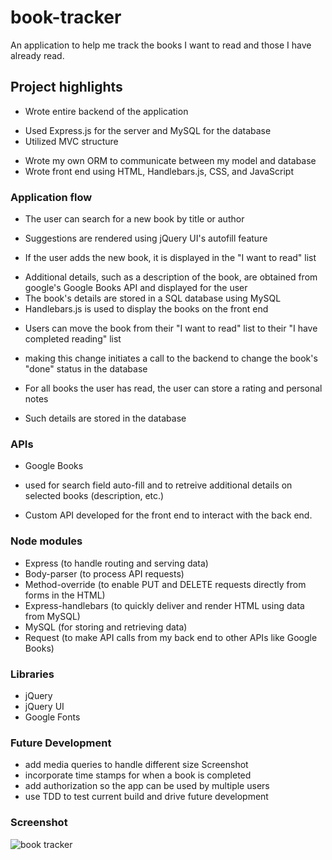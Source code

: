 # book-tracker
An application to help me track the books I want to read and those I have already read.

## Project highlights
+ Wrote entire backend of the application 
 * Used Express.js for the server and MySQL for the database
 * Utilized MVC structure
+ Wrote my own ORM to communicate between my model and database
+ Wrote front end using HTML, Handlebars.js, CSS, and JavaScript

### Application flow
+ The user can search for a new book by title or author
 * Suggestions are rendered using jQuery UI's autofill feature
+ If the user adds the new book, it is displayed in the "I want to read" list
 * Additional details, such as a description of the book, are obtained from google's Google Books API and displayed for the user
 * The book's details are stored in a SQL database using MySQL
 * Handlebars.js is used to display the books on the front end 
+ Users can move the book from their "I want to read" list to their "I have completed reading" list
 * making this change initiates a call to the backend to change the book's "done" status in the database 
+ For all books the user has read, the user can store a rating and personal notes
 * Such details are stored in the database

### APIs
+ Google Books
 * used for search field auto-fill and to retreive additional details on selected books (description, etc.)
+ Custom API developed for the front end to interact with the back end.

### Node modules 
+ Express (to handle routing and serving data)
+ Body-parser (to process API requests)
+ Method-override (to enable PUT and DELETE requests directly from forms in the HTML)
+ Express-handlebars (to quickly deliver and render HTML using data from MySQL)
+ MySQL (for storing and retrieving data)
+ Request (to make API calls from my back end to other APIs like Google Books)

### Libraries
+ jQuery
+ jQuery UI
+ Google Fonts 

### Future Development
+ add media queries to handle different size Screenshot
+ incorporate time stamps for when a book is completed 
+ add authorization so the app can be used by multiple users
+ use TDD to test current build and drive future development

### Screenshot
![book tracker](http://i.imgur.com/iYqNRuN.png)
